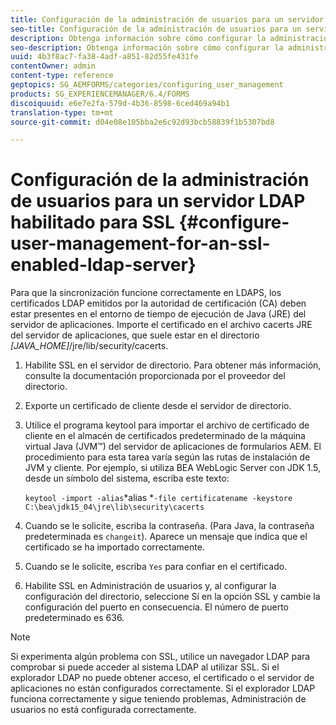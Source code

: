 ```yaml
---
title: Configuración de la administración de usuarios para un servidor LDAP habilitado para SSL
seo-title: Configuración de la administración de usuarios para un servidor LDAP habilitado para SSL
description: Obtenga información sobre cómo configurar la administración de usuarios para un servidor LDAP habilitado para SSL para permitir que la sincronización funcione correctamente en LDAPS.
seo-description: Obtenga información sobre cómo configurar la administración de usuarios para un servidor LDAP habilitado para SSL para permitir que la sincronización funcione correctamente en LDAPS.
uuid: 4b3f8ac7-fa38-4adf-a851-82d55fe431fe
contentOwner: admin
content-type: reference
geptopics: SG_AEMFORMS/categories/configuring_user_management
products: SG_EXPERIENCEMANAGER/6.4/FORMS
discoiquuid: e6e7e2fa-579d-4b36-8598-6ced469a94b1
translation-type: tm+mt
source-git-commit: d04e08e105bba2e6c92d93bcb58839f1b5307bd8

---
```



# Configuración de la administración de usuarios para un servidor LDAP habilitado para SSL {#configure-user-management-for-an-ssl-enabled-ldap-server}

Para que la sincronización funcione correctamente en LDAPS, los certificados LDAP emitidos por la autoridad de certificación (CA) deben estar presentes en el entorno de tiempo de ejecución de Java (JRE) del servidor de aplicaciones. Importe el certificado en el archivo cacerts JRE del servidor de aplicaciones, que suele estar en el directorio *[JAVA_HOME]*/jre/lib/security/cacerts.

1. Habilite SSL en el servidor de directorio. Para obtener más información, consulte la documentación proporcionada por el proveedor del directorio.
1. Exporte un certificado de cliente desde el servidor de directorio.
1. Utilice el programa keytool para importar el archivo de certificado de cliente en el almacén de certificados predeterminado de la máquina virtual Java (JVM™) del servidor de aplicaciones de formularios AEM. El procedimiento para esta tarea varía según las rutas de instalación de JVM y cliente. Por ejemplo, si utiliza BEA WebLogic Server con JDK 1.5, desde un símbolo del sistema, escriba este texto:

   `keytool -import -alias`*alias *`-file certificatename -keystore C:\bea\jdk15_04\jre\lib\security\cacerts`

1. Cuando se le solicite, escriba la contraseña. (Para Java, la contraseña predeterminada es `changeit`). Aparece un mensaje que indica que el certificado se ha importado correctamente.
1. Cuando se le solicite, escriba `Yes` para confiar en el certificado.
1. Habilite SSL en Administración de usuarios y, al configurar la configuración del directorio, seleccione Sí en la opción SSL y cambie la configuración del puerto en consecuencia. El número de puerto predeterminado es 636.

>[!NOTE]
>
>Si experimenta algún problema con SSL, utilice un navegador LDAP para comprobar si puede acceder al sistema LDAP al utilizar SSL. Si el explorador LDAP no puede obtener acceso, el certificado o el servidor de aplicaciones no están configurados correctamente. Si el explorador LDAP funciona correctamente y sigue teniendo problemas, Administración de usuarios no está configurada correctamente.

